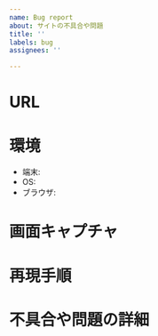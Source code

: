 ```yaml
---
name: Bug report
about: サイトの不具合や問題
title: ''
labels: bug
assignees: ''

---
```


# URL
<!-- 特定のページに関する不具合や問題の場合、URLをお教えください。 -->

# 環境
<!-- お使いの環境をお教えください。例）ラップトップPC、Windows10、Chrome -->
- 端末: 
- OS: 
- ブラウザ: 

# 画面キャプチャ
<!-- 不具合や問題が発生した際の画面キャプチャが取得可能な場合は添付してください。 -->

# 再現手順
<!-- 再現性がある不具合や問題の場合は、その手順をお教えください。 -->

# 不具合や問題の詳細
<!-- どのような不具合や問題であるのか、上記の記載事項を踏まえてお教えください。 -->

